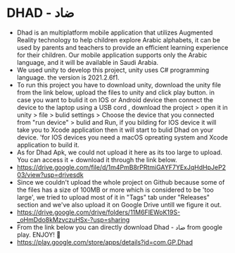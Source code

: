 # DHAD - ضاد
* Dhad is an multiplatform mobile application that utilizes Augmented Reality technology to help children explore Arabic alphabets, it can be used by parents and teachers to provide an efficient learning experience for their children. Our mobile application supports only the Arabic language, and it will be available in Saudi Arabia.
* We used unity to develop this project, unity uses C# programming language. the version is 2021.2.6f1.
* To run this project you have to download unity, download the unity file from the link below, upload the files to unity and click play button. in case you want to bulid it on IOS or Android device then connect the device to the laptop using a USB cord , download the project > open it in unity > file > bulid settings > Choose the device that you connected from "run device" > bulid and Run, if you bilding for IOS device it will take you to Xcode application then it will start to bulid Dhad on your device. 'for IOS devices you need a macOS opreating system and Xcode application to build it.
* As for Dhad Apk, we could not upload it here as its too large to upload. You can access it + download it through the link below.
* https://drive.google.com/file/d/1m4PmB8rPRtmiGAYF7YExJqHdHpJeP203/view?usp=drivesdk
* Since we couldn't upload the whole project on Github because some of the files has a size of 100MB or more which is considered to be 'too large', we tried to upload most of it in "Tags" tab under "Releases" section and we've also upload it on Google Drive untill we figure it out. 
* https://drive.google.com/drive/folders/11M6FlEWoK19S-_oHmDdo8kMzvczuHSx-?usp=sharing
* From the link below you can directly download Dhad - ضاد from google play. ENJOY! 🤍 
* https://play.google.com/store/apps/details?id=com.GP.Dhad
